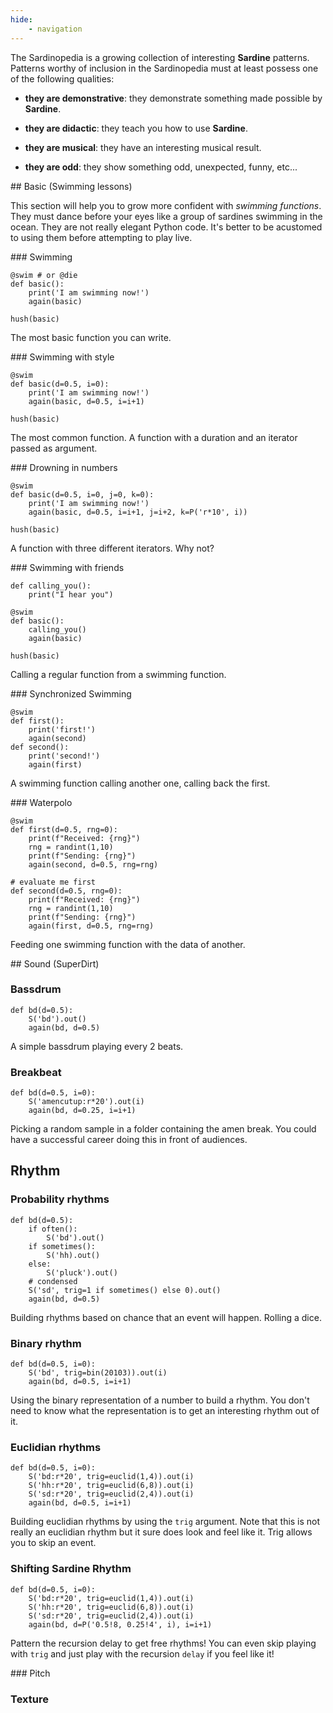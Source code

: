 ```yaml
---
hide:
    - navigation
---
```


The Sardinopedia is a growing collection of interesting **Sardine** patterns. Patterns worthy of inclusion in the Sardinopedia must at least possess one of the following qualities:

- **they are demonstrative**: they demonstrate something made possible by **Sardine**.

- **they are didactic**: they teach you how to use **Sardine**.

- **they are musical**: they have an interesting musical result.

- **they are odd**: they show something odd, unexpected, funny, etc...


## Basic (Swimming lessons)

This section will help you to grow more confident with *swimming functions*. They must dance before your eyes like a group of sardines swimming in the ocean. They are not really elegant Python code. It's better to be acustomed to using them before attempting to play live.

### Swimming

```python3
@swim # or @die
def basic():
    print('I am swimming now!')
    again(basic)

hush(basic)
```
The most basic function you can write.

### Swimming with style

```python3
@swim 
def basic(d=0.5, i=0):
    print('I am swimming now!')
    again(basic, d=0.5, i=i+1)

hush(basic)
```
The most common function. A function with a duration and an iterator passed as argument.


### Drowning in numbers

```python3
@swim 
def basic(d=0.5, i=0, j=0, k=0):
    print('I am swimming now!')
    again(basic, d=0.5, i=i+1, j=i+2, k=P('r*10', i))

hush(basic)
```
A function with three different iterators. Why not?

### Swimming with friends

```python3
def calling_you():
    print("I hear you")

@swim 
def basic():
    calling_you()
    again(basic)

hush(basic)
```
Calling a regular function from a swimming function.

### Synchronized Swimming

```python3
@swim
def first():
    print('first!')
    again(second)
def second():
    print('second!')
    again(first)
```
A swimming function calling another one, calling back the first.

### Waterpolo

```python3
@swim
def first(d=0.5, rng=0):
    print(f"Received: {rng}")
    rng = randint(1,10)
    print(f"Sending: {rng}")
    again(second, d=0.5, rng=rng)

# evaluate me first
def second(d=0.5, rng=0):
    print(f"Received: {rng}")
    rng = randint(1,10)
    print(f"Sending: {rng}")
    again(first, d=0.5, rng=rng)
```
Feeding one swimming function with the data of another.

## Sound (SuperDirt)

### Bassdrum

```python3
def bd(d=0.5):
    S('bd').out()
    again(bd, d=0.5)
```
A simple bassdrum playing every 2 beats.

### Breakbeat

```python3
def bd(d=0.5, i=0):
    S('amencutup:r*20').out(i)
    again(bd, d=0.25, i=i+1)
```
Picking a random sample in a folder containing the amen break. You could have a successful career doing this in front of audiences.

## Rhythm

### Probability rhythms

```python3
def bd(d=0.5):
    if often():
        S('bd').out()
    if sometimes():
        S('hh).out()
    else:
        S('pluck').out()
    # condensed 
    S('sd', trig=1 if sometimes() else 0).out()
    again(bd, d=0.5)
```

Building rhythms based on chance that an event will happen. Rolling a dice.

### Binary rhythm

```python3
def bd(d=0.5, i=0):
    S('bd', trig=bin(20103)).out(i)
    again(bd, d=0.5, i=i+1)
```
Using the binary representation of a number to build a rhythm. You don't need to know what the representation is to get an interesting rhythm out of it.

### Euclidian rhythms

```python3
def bd(d=0.5, i=0):
    S('bd:r*20', trig=euclid(1,4)).out(i)
    S('hh:r*20', trig=euclid(6,8)).out(i)
    S('sd:r*20', trig=euclid(2,4)).out(i)
    again(bd, d=0.5, i=i+1)
```
Building euclidian rhythms by using the `trig` argument. Note that this is not really an euclidian rhythm but it sure does look and feel like it. Trig allows you to skip an event.

### Shifting Sardine Rhythm

```python3
def bd(d=0.5, i=0):
    S('bd:r*20', trig=euclid(1,4)).out(i)
    S('hh:r*20', trig=euclid(6,8)).out(i)
    S('sd:r*20', trig=euclid(2,4)).out(i)
    again(bd, d=P('0.5!8, 0.25!4', i), i=i+1)
```
Pattern the recursion delay to get free rhythms! You can even skip playing with `trig` and just play with the recursion `delay` if you feel like it!

### Pitch

### Texture
